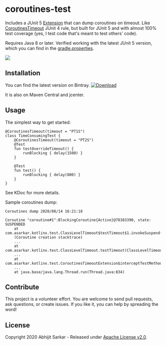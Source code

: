 # coroutines-test

Includes a JUnit 5 [Extension](https://junit.org/junit5/docs/current/api/org.junit.jupiter.api/org/junit/jupiter/api/extension/Extension.html) that can dump coroutines on timeout.
Like [CoroutinesTimeout](https://kotlin.github.io/kotlinx.coroutines/kotlinx-coroutines-debug/kotlinx.coroutines.debug.junit4/-coroutines-timeout/index.html) JUnit 4 rule, 
but built for JUnit 5 and with almost 100% test coverage (yes, I test code that's meant to test others' code).

Requires Java 8 or later. Verified working with the latest JUnit 5 version, which you can find in the [gradle.properties](gradle.properties).

[![](https://github.com/asarkar/coroutines-test/workflows/CI%20Pipeline/badge.svg)](https://github.com/asarkar/coroutines-test/actions?query=workflow%3A%22CI+Pipeline%22)

## Installation

You can find the latest version on Bintray. [ ![Download](https://api.bintray.com/packages/asarkar/mvn/com.asarkar.kotlinx%3Acoroutines-test/images/download.svg) ](https://bintray.com/asarkar/mvn/com.asarkar.kotlinx%3Acoroutines-test/_latestVersion)

It is also on Maven Central and jcenter.

## Usage

The simplest way to get started:

```
@CoroutinesTimeout(timeout = "PT1S")
class TimeConsumingTest {
    @CoroutinesTimeout(timeout = "PT2S")
    @Test
    fun testOverrideTimeout() {
        runBlocking { delay(1500) }
    }

    @Test
    fun test() {
        runBlocking { delay(800) }
    }
}
```

See KDoc for more details.

Sample coroutines dump:

```
Coroutines dump 2020/08/14 16:21:18

Coroutine "coroutine#1":BlockingCoroutine{Active}@78383390, state: SUSPENDED
    at com.asarkar.kotlinx.test.ClassLevelTimeout$testTimeout$1.invokeSuspend(ClassLevelTimeout.kt:16)
	(Coroutine creation stacktrace)
	...
	at com.asarkar.kotlinx.test.ClassLevelTimeout.testTimeout(ClassLevelTimeout.kt:16)
	...
	at com.asarkar.kotlinx.test.CoroutinesTimeoutExtension$interceptTestMethod$testResult$1.call(CoroutinesTimeoutExtension.kt:30)
	...
	at java.base/java.lang.Thread.run(Thread.java:834)
```

## Contribute

This project is a volunteer effort. You are welcome to send pull requests, ask questions, or create issues.
If you like it, you can help by spreading the word!

## License

Copyright 2020 Abhijit Sarkar - Released under [Apache License v2.0](LICENSE).
